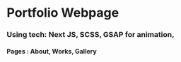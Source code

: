 

# Portfolio Webpage

### Using tech: Next JS, SCSS, GSAP for animation, 

#### Pages : About, Works, Gallery


